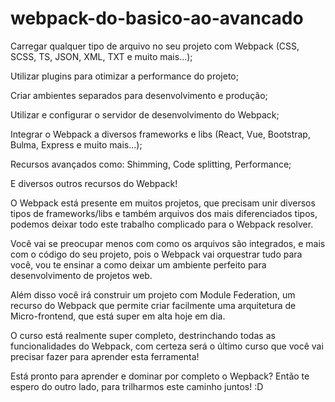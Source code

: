 ﻿# webpack-do-basico-ao-avancado


Carregar qualquer tipo de arquivo no seu projeto com Webpack (CSS, SCSS, TS, JSON, XML, TXT e muito mais...);

Utilizar plugins para otimizar a performance do projeto;

Criar ambientes separados para desenvolvimento e produção;

Utilizar e configurar o servidor de desenvolvimento do Webpack;

Integrar o Webpack a diversos frameworks e libs (React, Vue, Bootstrap, Bulma, Express e muito mais...);

Recursos avançados como: Shimming, Code splitting, Performance;

E diversos outros recursos do Webpack!

O Webpack está presente em muitos projetos, que precisam unir diversos tipos de frameworks/libs e também arquivos dos mais diferenciados tipos, podemos deixar todo este trabalho complicado para o Webpack resolver.

Você vai se preocupar menos com como os arquivos são integrados, e mais com o código do seu projeto, pois o Webpack vai orquestrar tudo para você, vou te ensinar a como deixar um ambiente perfeito para desenvolvimento de projetos web.

Além disso você irá construir um projeto com Module Federation, um recurso do Webpack que permite criar facilmente uma arquitetura de Micro-frontend, que está super em alta hoje em dia.

O curso está realmente super completo, destrinchando todas as funcionalidades do Webpack, com certeza será o último curso que você vai precisar fazer para aprender esta ferramenta!

Está pronto para aprender e dominar por completo o Wepback? Então te espero do outro lado, para trilharmos este caminho juntos! :D
